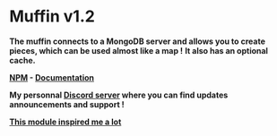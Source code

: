 <h1>Muffin v1.2</h1>

**The muffin connects to a MongoDB server and allows you to create pieces, which can be used almost like a map !**
**It also has an optional cache.**

**[NPM](https://www.npmjs.com/package/muffindb) - [Documentation](https://muffindb.glitch.me/)**

**My personnal [Discord server](https://discord.gg/ZXtEVJm) where you can find updates announcements and support !**

**[This module inspired me a lot](https://www.npmjs.com/package/enmap)**